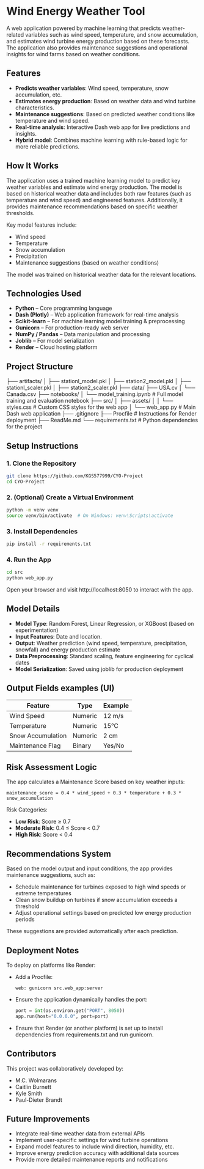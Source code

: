 # Wind Energy Weather Tool

A web application powered by machine learning that predicts weather-related variables such as wind speed, temperature, and snow accumulation, and estimates wind turbine energy production based on these forecasts. The application also provides maintenance suggestions and operational insights for wind farms based on weather conditions.

## Features

- **Predicts weather variables**: Wind speed, temperature, snow accumulation, etc.
- **Estimates energy production**: Based on weather data and wind turbine characteristics.
- **Maintenance suggestions**: Based on predicted weather conditions like temperature and wind speed.
- **Real-time analysis**: Interactive Dash web app for live predictions and insights.
- **Hybrid model**: Combines machine learning with rule-based logic for more reliable predictions.

## How It Works

The application uses a trained machine learning model to predict key weather variables and estimate wind energy production. The model is based on historical weather data and includes both raw features (such as temperature and wind speed) and engineered features. Additionally, it provides maintenance recommendations based on specific weather thresholds.

Key model features include:
- Wind speed
- Temperature
- Snow accumulation
- Precipitation
- Maintenance suggestions (based on weather conditions)
  
The model was trained on historical weather data for the relevant locations.

## Technologies Used

- **Python** – Core programming language
- **Dash (Plotly)** – Web application framework for real-time analysis
- **Scikit-learn** – For machine learning model training & preprocessing
- **Gunicorn** – For production-ready web server
- **NumPy / Pandas** – Data manipulation and processing
- **Joblib** – For model serialization
- **Render** – Cloud hosting platform

## Project Structure

├── artifacts/
│   ├── stationl_model.pkl
│   ├── station2_model.pkl
│   ├── stationl_scaler.pkl
│   ├── station2_scaler.pkl
├── data/
    ├── USA.cv
│   └── Canada.csv
├── notebooks/
│   └── model_training.ipynb    # Full model training and evaluation notebook
├── src/
│   ├── assets/
│   │   └── styles.css          # Custom CSS styles for the web app
│   └── web_app.py              # Main Dash web application
├── .gitignore
├── Procfile                    # Instructions for Render deployment
├── ReadMe.md
└── requirements.txt            # Python dependencies for the project


## Setup Instructions

### 1. Clone the Repository
```bash
git clone https://github.com/KGS577999/CYO-Project
cd CYO-Project
```

### 2. (Optional) Create a Virtual Environment
```bash
python -m venv venv
source venv/bin/activate  # On Windows: venv\Scripts\activate
```

### 3. Install Dependencies
```bash
pip install -r requirements.txt
```

### 4. Run the App
```bash
cd src
python web_app.py
```

Open your browser and visit http://localhost:8050 to interact with the app.

## Model Details

- **Model Type**: Random Forest, Linear Regression, or XGBoost (based on experimentation)
- **Input Features**: Date and location.
- **Output**: Weather prediction (wind speed, temperature, precipitation, snowfall) and energy production estimate
- **Data Preprocessing**: Standard scaling, feature engineering for cyclical dates
- **Model Serialization**: Saved using joblib for production deployment

## Output Fields examples (UI)

| Feature | Type | Example |
|---------|------|---------|
| Wind Speed | Numeric | 12 m/s |
| Temperature | Numeric | 15°C |
| Snow Accumulation | Numeric | 2 cm |
| Maintenance Flag | Binary | Yes/No |

## Risk Assessment Logic

The app calculates a Maintenance Score based on key weather inputs:

```
maintenance_score = 0.4 * wind_speed + 0.3 * temperature + 0.3 * snow_accumulation
```

Risk Categories:
- **Low Risk**: Score ≥ 0.7
- **Moderate Risk**: 0.4 ≤ Score < 0.7
- **High Risk**: Score < 0.4

## Recommendations System

Based on the model output and input conditions, the app provides maintenance suggestions, such as:
- Schedule maintenance for turbines exposed to high wind speeds or extreme temperatures
- Clean snow buildup on turbines if snow accumulation exceeds a threshold
- Adjust operational settings based on predicted low energy production periods

These suggestions are provided automatically after each prediction.

## Deployment Notes

To deploy on platforms like Render:
- Add a Procfile:
  ```
  web: gunicorn src.web_app:server
  ```
- Ensure the application dynamically handles the port:
  ```python
  port = int(os.environ.get("PORT", 8050))
  app.run(host="0.0.0.0", port=port)
  ```
- Ensure that Render (or another platform) is set up to install dependencies from requirements.txt and run gunicorn.

## Contributors

This project was collaboratively developed by:

- M.C. Wolmarans
- Caitlin Burnett
- Kyle Smith
- Paul-Dieter Brandt

## Future Improvements

- Integrate real-time weather data from external APIs
- Implement user-specific settings for wind turbine operations
- Expand model features to include wind direction, humidity, etc.
- Improve energy prediction accuracy with additional data sources
- Provide more detailed maintenance reports and notifications

